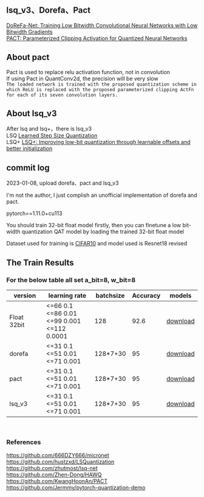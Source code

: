 ## lsq_v3、Dorefa、Pact<br>
[DoReFa-Net: Training Low Bitwidth Convolutional Neural Networks with Low Bitwidth Gradients](https://arxiv.org/abs/1606.06160) <br>
[PACT: Parameterized Clipping Activation for Quantized Neural Networks](https://arxiv.org/abs/1805.06085)<br>

## About pact
Pact is used to replace relu activation function, not in convolution<br>
If using Pact in QuantConv2d, the precision will be very slow<br>
`
The loaded network is trained with the proposed
quantization scheme in which ReLU is replaced with the proposed parameterized clipping ActFn for
each of its seven convolution layers.
` <br>

## About lsq_v3
After lsq and lsq+，there is lsq_v3<br>
LSQ [Learned Step Size Quantization](https://arxiv.org/abs/1902.08153)<br>
LSQ+ [LSQ+: Improving low-bit quantization through learnable offsets and better initialization](https://arxiv.org/abs/2004.09576)<br>


## commit log<br>
2023-01-08, upload dorefa、pact and lsq_v3<br>

I'm not the author, I just complish an unofficial implementation of dorefa and pact.<br>

pytorch==1.11.0+cu113<br>

You should train 32-bit float model firstly, then you can finetune a low bit-width quantization QAT model by loading the trained 32-bit float model<br>

Dataset used for training is [CIFAR10](https://share.weiyun.com/o5wmm1hk) and model used is Resnet18 revised<br>

## The Train Results 
### For the below table all set a_bit=8, w_bit=8
| version | learning rate | batchsize | Accuracy | models
| ------  | ------ | ------ | ------  | ------ |
| Float 32bit| <=66 0.1<br><=86 0.01<br><=99 0.001<br><=112 0.0001 | 128 | 92.6 | [download](https://share.weiyun.com/g7P6cL23) |
| dorefa | <=31 0.1<br><=51 0.01<br><=71 0.001| 128*7+30 | 95 | [download](https://share.weiyun.com/2wEeFGaX) |
| pact | <=31 0.1<br><=51 0.01<br><=71 0.001| 128*7+30 | 95 | [download](https://share.weiyun.com/msSItAk5) |
| lsq_v3 | <=31 0.1<br><=51 0.01<br><=71 0.001 | 128*7+30 | 95 | [download](https://share.weiyun.com/QKDdK2tW) |
<br>

### References<br>
https://github.com/666DZY666/micronet<br>
https://github.com/hustzxd/LSQuantization<br>
https://github.com/zhutmost/lsq-net<br>
https://github.com/Zhen-Dong/HAWQ<br>
https://github.com/KwangHoonAn/PACT<br>
https://github.com/Jermmy/pytorch-quantization-demo<br>
